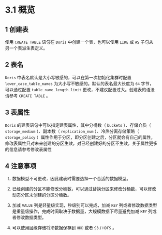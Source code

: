 # 3.1 概览

## 1 创建表

使用 `CREATE TABLE` 语句在 `Doris` 中创建一个表，也可以使用 `LIKE` 或 `AS` 子句从另一个表派生表定义。

## 2 表名

`Doris` 中表名默认是大小写敏感的，可以在第一次初始化集群时配置 `lower_case_table_names` 为大小写不敏感的。默认的表名最大长度为 `64` 字节，可以通过配置 `table_name_length_limit` 更改，不建议配置过大。创建表的语法请参考 `CREATE TABLE` 。

## 3 表属性

`Doris` 的建表语句中可以指定建表属性，其中分桶数（ `buckets` ）、存储介质（ `storage_medium` ）、副本数（ `replication_num` ）、冷热分离存储策略（ `storage_policy` ）属性作用于分区，即分区创建之后，分区就会有自己的属性，修改表属性只对未来创建的分区生效，对已经创建好的分区不生效，关于属性更多的信息请参考修改表属性

## 4 注意事项

1. 数据模型不可更改，因此建表时需要选择一个合适的数据模型。

2. 已经创建的分区不能修改分桶数，可以通过替换分区来修改分桶数，可以修改动态分区未创建的分区分桶数。

3. 加减 `VALUE` 列是轻量级实现，秒级别可以完成，加减 `KEY` 列或者修改数据类型是重量级操作，完成时间取决于数据量，大规模数据下尽量避免加减 `KEY` 列或者修改数据类型。

4. 可以使用层级存储将冷数据保存到 `HDD` 或者 `S3` / `HDFS` 。
